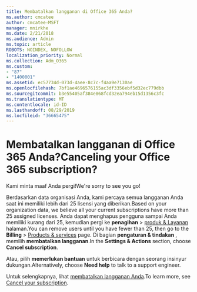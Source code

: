 ```yaml
---
title: Membatalkan langganan di Office 365 Anda?
ms.author: cmcatee
author: cmcatee-MSFT
manager: mnirkhe
ms.date: 2/21/2018
ms.audience: Admin
ms.topic: article
ROBOTS: NOINDEX, NOFOLLOW
localization_priority: Normal
ms.collection: Adm_O365
ms.custom:
- "87"
- "1400001"
ms.assetid: ec57734d-073d-4aee-8c7c-f4aa9e7130ae
ms.openlocfilehash: 7bf1ae4696576155ac3df3356ebf5d32ec779dbb
ms.sourcegitcommit: b3e55405af384e868fcd32ea794eb15d1356c3fc
ms.translationtype: MT
ms.contentlocale: id-ID
ms.lasthandoff: 08/29/2019
ms.locfileid: "36665475"
---
```

# <a name="canceling-your-office-365-subscription"></a><span data-ttu-id="8049c-102">Membatalkan langganan di Office 365 Anda?</span><span class="sxs-lookup"><span data-stu-id="8049c-102">Canceling your Office 365 subscription?</span></span>

<span data-ttu-id="8049c-103">Kami minta maaf Anda pergi!</span><span class="sxs-lookup"><span data-stu-id="8049c-103">We're sorry to see you go!</span></span>
  
<span data-ttu-id="8049c-104">Berdasarkan data organisasi Anda, kami percaya semua langganan Anda saat ini memiliki lebih dari 25 lisensi yang diberikan.</span><span class="sxs-lookup"><span data-stu-id="8049c-104">Based on your organization data, we believe all your current subscriptions have more than 25 assigned licenses.</span></span> <span data-ttu-id="8049c-105">Anda dapat menghapus pengguna sampai Anda memiliki kurang dari 25, kemudian pergi ke **penagihan** \> [produk & Layanan](https://go.microsoft.com/fwlink/p/?linkid=842054) halaman.</span><span class="sxs-lookup"><span data-stu-id="8049c-105">You can remove users until you have fewer than 25, then go to the **Billing** \> [Products & services](https://go.microsoft.com/fwlink/p/?linkid=842054) page.</span></span> <span data-ttu-id="8049c-106">Di bagian **pengaturan & tindakan** , memilih **membatalkan langganan**.</span><span class="sxs-lookup"><span data-stu-id="8049c-106">In the **Settings & Actions** section, choose **Cancel subscription**.</span></span>
  
<span data-ttu-id="8049c-107">Atau, pilih **memerlukan bantuan** untuk berbicara dengan seorang insinyur dukungan.</span><span class="sxs-lookup"><span data-stu-id="8049c-107">Alternatively, choose **Need help** to talk to a support engineer.</span></span>
  
<span data-ttu-id="8049c-108">Untuk selengkapnya, lihat [membatalkan langganan Anda](https://docs.microsoft.com/office365/admin/subscriptions-and-billing/cancel-your-subscription).</span><span class="sxs-lookup"><span data-stu-id="8049c-108">To learn more, see [Cancel your subscription](https://docs.microsoft.com/office365/admin/subscriptions-and-billing/cancel-your-subscription).</span></span>